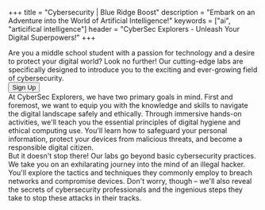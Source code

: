+++
title = "Cybersecurity | Blue Ridge Boost"
description = "Embark on an Adventure into the World of Artificial Intelligence!"
keywords = ["ai", "articifical intelligence"]
header = "CyberSec Explorers - Unleash Your Digital Superpowers!"
+++

<div class="container"> 
    <div class="row">
        <div class="col">
Are you a middle school student with a passion for technology and a desire to protect your digital world? Look no further! Our cutting-edge labs are specifically designed to introduce you to the exciting and ever-growing field of cybersecurity.<br>
<a href="https://spring-24-cybersecurity-grades-5-to-6.cheddarup.com"><button class="button-8s" role="button">Sign Up</button></a><br>
At CyberSec Explorers, we have two primary goals in mind. First and foremost, we want to equip you with the knowledge and skills to navigate the digital landscape safely and ethically. Through immersive hands-on activities, we'll teach you the essential principles of digital hygiene and ethical computing use. You'll learn how to safeguard your personal information, protect your devices from malicious threats, and become a responsible digital citizen.<br>
But it doesn't stop there! Our labs go beyond basic cybersecurity practices. We take you on an exhilarating journey into the mind of an illegal hacker. You'll explore the tactics and techniques they commonly employ to breach networks and compromise devices. Don't worry, though – we'll also reveal the secrets of cybersecurity professionals and the ingenious steps they take to stop these attacks in their tracks.
        </div>
    </div>
</div>

